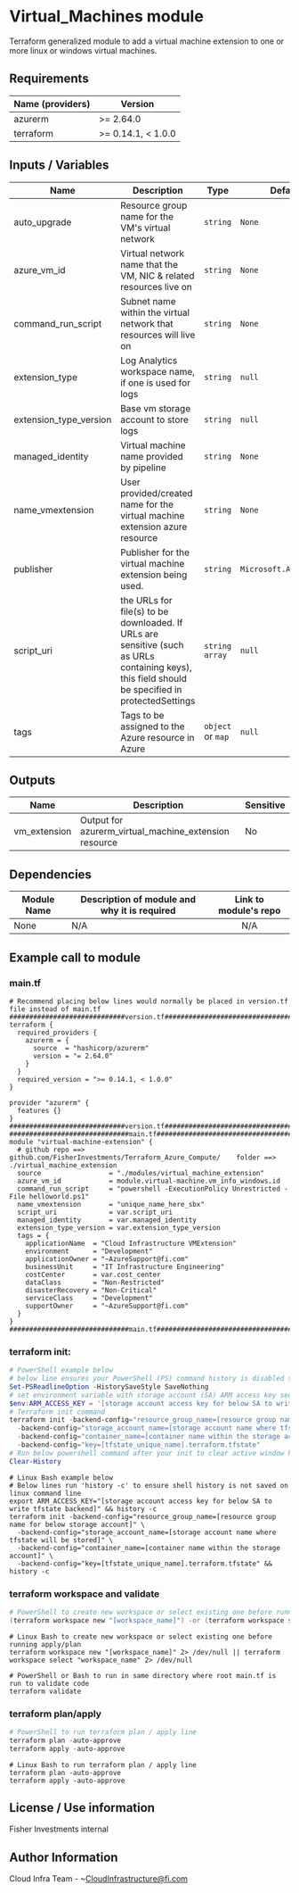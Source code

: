 # Virtual_Machines module

Terraform generalized module to add a virtual machine extension to one or more linux or windows virtual machines.

## Requirements

| Name (providers)   | Version            |
|--------------------|--------------------|
| azurerm            | >= 2.64.0          |
| terraform          | >= 0.14.1, < 1.0.0 |


## Inputs / Variables

| Name              | Description                              | Type    | Default Value   | Required | Sensitive |
|-------------------|------------------------------------------|---------|-----------------|:--------:| --------- |
| auto_upgrade | Resource group name for the VM's virtual network | `string` | `None`  | yes | no |
| azure_vm_id | Virtual network name that the VM, NIC & related resources live on | `string` | `None`  | yes | no |
| command_run_script | Subnet name within the virtual network that resources will live on | `string` | `None`  | yes | no |
| extension_type | Log Analytics workspace name, if one is used for logs | `string` | `null`  | yes | no |
| extension_type_version | Base vm storage account to store logs | `string` | `null`  | yes | no |
| managed_identity | Virtual machine name provided by pipeline | `string` | `None`  | yes | no |
| name_vmextension | User provided/created name for the virtual machine extension azure resource | `string` | `None` | yes | no |
| publisher | Publisher for the virtual machine extension being used. | `string` | `Microsoft.Azure.Extensions`  | yes | no |
| script_uri | the URLs for file(s) to be downloaded. If URLs are sensitive (such as URLs containing keys), this field should be specified in protectedSettings | `string array` | `null` | no | no |
| tags | Tags to be assigned to the Azure resource in Azure | `object` or `map` | `null` | yes | no |

## Outputs
| Name              | Description                              | Sensitive |
|-------------------|------------------------------------------|-----------|
| vm_extension | Output for azurerm_virtual_machine_extension resource | No |

## Dependencies

| Module Name       | Description of module and why it is required | Link to module's repo |
|-------------------|----------------------------------------------|:---------------------:|
| None              | N/A                                          | N/A                   |


## Example call to module

### main.tf
```HCL
# Recommend placing below lines would normally be placed in version.tf file instead of main.tf
#############################version.tf####################################
terraform {
  required_providers {
    azurerm = {
      source  = "hashicorp/azurerm"
      version = "= 2.64.0"
    }
  }
  required_version = ">= 0.14.1, < 1.0.0"
}

provider "azurerm" {
  features {}
}
#############################version.tf####################################
##############################main.tf######################################
module "virtual-machine-extension" {
  # github repo ==> github.com/FisherInvestments/Terraform_Azure_Compute/    folder ==> ./virtual_machine_extension
  source                 = "./modules/virtual_machine_extension"
  azure_vm_id            = module.virtual-machine.vm_info_windows.id
  command_run_script     = "powershell -ExecutionPolicy Unrestricted -File helloworld.ps1"
  name_vmextension       = "unique_name_here_sbx"
  script_uri             = var.script_uri
  managed_identity       = var.managed_identity
  extension_type_version = var.extension_type_version
  tags = {
    applicationName  = "Cloud Infrastructure VMExtension"
    environment      = "Development"
    applicationOwner = "~AzureSupport@fi.com"
    businessUnit     = "IT Infrastructure Engineering"
    costCenter       = var.cost_center
    dataClass        = "Non-Restricted"
    disasterRecovery = "Non-Critical"
    serviceClass     = "Development"
    supportOwner     = "~AzureSupport@fi.com"
  }
}
##############################main.tf######################################
```
### terraform init:
```PowerShell
# PowerShell example below
# below line ensures your PowerShell (PS) command history is disabled so it will not save powershell commands below (including  secrets) to a text file on your local system
Set-PSReadlineOption -HistorySaveStyle SaveNothing
# set environment variable with storage account (SA) ARM access key secret
$env:ARM_ACCESS_KEY = '[storage account access key for below SA to write tfstate backend]'
# Terraform init command
terraform init -backend-config="resource_group_name=[resource group name for below storage account]" \
  -backend-config="storage_account_name=[storage account name where tfstate will be stored]" \
  -backend-config="container_name=[container name within the storage account]" \
  -backend-config="key=[tfstate_unique_name].terraform.tfstate"
# Run below powershell command after your init to clear active window history to protect secret
Clear-History
```
```Shell
# Linux Bash example below
# Below lines run 'history -c' to ensure shell history is not saved on linux command line
export ARM_ACCESS_KEY="[storage account access key for below SA to write tfstate backend]" && history -c
terraform init -backend-config="resource_group_name=[resource group name for below storage account]" \
  -backend-config="storage_account_name=[storage account name where tfstate will be stored]" \
  -backend-config="container_name=[container name within the storage account]" \
  -backend-config="key=[tfstate_unique_name].terraform.tfstate" && history -c
```
### terraform workspace and validate
```PowerShell
# PowerShell to create new workspace or select existing one before running apply/plan
(terraform workspace new "[workspace_name]") -or (terraform workspace select "workspace_name")
```
```Shell
# Linux Bash to create new workspace or select existing one before running apply/plan
terraform workspace new "[workspace_name]" 2> /dev/null || terraform workspace select "workspace_name" 2> /dev/null
```
```
# PowerShell or Bash to run in same directory where root main.tf is run to validate code
terraform validate
```
### terraform plan/apply
```PowerShell
# PowerShell to run terraform plan / apply line
terraform plan -auto-approve
terraform apply -auto-approve
```
```Shell
# Linux Bash to run terraform plan / apply line
terraform plan -auto-approve
terraform apply -auto-approve
```


## License / Use information

Fisher Investments internal


## Author Information

Cloud Infra Team - ~CloudInfrastructure@fi.com
